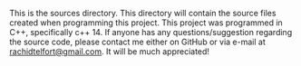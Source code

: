 This is the sources directory.
This directory will contain the source files created when programming this project.
This project was programmed in C++, specifically c++ 14.
If anyone has any questions/suggestion regarding the source code, please contact me either on GitHub or via e-mail at rachidtelfort@gmail.com.
It will be much appreciated!
